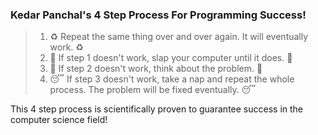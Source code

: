 ### Kedar Panchal's 4 Step Process For Programming Success!
> 1. ♻️ Repeat the same thing over and over again. It will eventually work. ♻️
> 2. 👋 If step 1 doesn't work, slap your computer until it does. 👋
> 3. 🤔 If step 2 doesn't work, think about the problem. 🤔
> 4. 😴 If step 3 doesn't work, take a nap and repeat the whole process. The problem will be fixed eventually. 😴

This 4 step process is scientifically proven to guarantee success in the computer science field!
<!---
KedarPanchal/KedarPanchal is a ✨ special ✨ repository because its `README.md` (this file) appears on your GitHub profile.
You can click the Preview link to take a look at your changes.
--->

